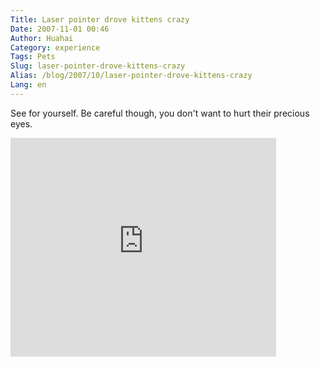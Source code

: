 ```yaml
---
Title: Laser pointer drove kittens crazy
Date: 2007-11-01 00:46
Author: Huahai
Category: experience
Tags: Pets
Slug: laser-pointer-drove-kittens-crazy
Alias: /blog/2007/10/laser-pointer-drove-kittens-crazy
Lang: en
---
```


See for yourself. Be careful though, you don't want to hurt their precious eyes.

<iframe frameborder="0" height="350" src="http://www.youtube.com/embed/Kd8akpcF-hY" width="425">
</iframe>
